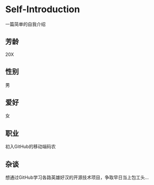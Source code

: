 # Self-Introduction
一篇简单的自我介绍

## 芳龄
20X

## 性别
男

## 爱好
女

## 职业
初入GitHub的移动端码农

## 杂谈
想通过GitHub学习各路英雄好汉的开源技术项目，争取早日当上包工头...
